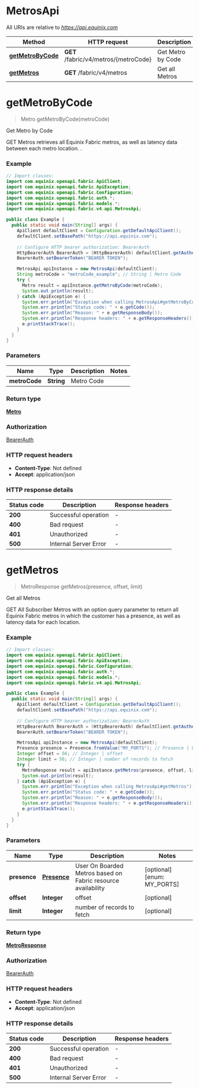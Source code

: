 # MetrosApi

All URIs are relative to *https://api.equinix.com*

| Method | HTTP request | Description |
|------------- | ------------- | -------------|
| [**getMetroByCode**](MetrosApi.md#getMetroByCode) | **GET** /fabric/v4/metros/{metroCode} | Get Metro by Code |
| [**getMetros**](MetrosApi.md#getMetros) | **GET** /fabric/v4/metros | Get all Metros |


<a name="getMetroByCode"></a>
# **getMetroByCode**
> Metro getMetroByCode(metroCode)

Get Metro by Code

GET Metros retrieves all Equinix Fabric metros, as well as latency data between each metro location. .

### Example
```java
// Import classes:
import com.equinix.openapi.fabric.ApiClient;
import com.equinix.openapi.fabric.ApiException;
import com.equinix.openapi.fabric.Configuration;
import com.equinix.openapi.fabric.auth.*;
import com.equinix.openapi.fabric.models.*;
import com.equinix.openapi.fabric.v4.api.MetrosApi;

public class Example {
  public static void main(String[] args) {
    ApiClient defaultClient = Configuration.getDefaultApiClient();
    defaultClient.setBasePath("https://api.equinix.com");
    
    // Configure HTTP bearer authorization: BearerAuth
    HttpBearerAuth BearerAuth = (HttpBearerAuth) defaultClient.getAuthentication("BearerAuth");
    BearerAuth.setBearerToken("BEARER TOKEN");

    MetrosApi apiInstance = new MetrosApi(defaultClient);
    String metroCode = "metroCode_example"; // String | Metro Code
    try {
      Metro result = apiInstance.getMetroByCode(metroCode);
      System.out.println(result);
    } catch (ApiException e) {
      System.err.println("Exception when calling MetrosApi#getMetroByCode");
      System.err.println("Status code: " + e.getCode());
      System.err.println("Reason: " + e.getResponseBody());
      System.err.println("Response headers: " + e.getResponseHeaders());
      e.printStackTrace();
    }
  }
}
```

### Parameters

| Name | Type | Description  | Notes |
|------------- | ------------- | ------------- | -------------|
| **metroCode** | **String**| Metro Code | |

### Return type

[**Metro**](Metro.md)

### Authorization

[BearerAuth](../README.md#BearerAuth)

### HTTP request headers

 - **Content-Type**: Not defined
 - **Accept**: application/json

### HTTP response details
| Status code | Description | Response headers |
|-------------|-------------|------------------|
| **200** | Successful operation |  -  |
| **400** | Bad request |  -  |
| **401** | Unauthorized |  -  |
| **500** | Internal Server Error |  -  |

<a name="getMetros"></a>
# **getMetros**
> MetroResponse getMetros(presence, offset, limit)

Get all Metros

GET All Subscriber Metros with an option query parameter to return all Equinix Fabric metros in which the customer has a presence, as well as latency data for each location.

### Example
```java
// Import classes:
import com.equinix.openapi.fabric.ApiClient;
import com.equinix.openapi.fabric.ApiException;
import com.equinix.openapi.fabric.Configuration;
import com.equinix.openapi.fabric.auth.*;
import com.equinix.openapi.fabric.models.*;
import com.equinix.openapi.fabric.v4.api.MetrosApi;

public class Example {
  public static void main(String[] args) {
    ApiClient defaultClient = Configuration.getDefaultApiClient();
    defaultClient.setBasePath("https://api.equinix.com");
    
    // Configure HTTP bearer authorization: BearerAuth
    HttpBearerAuth BearerAuth = (HttpBearerAuth) defaultClient.getAuthentication("BearerAuth");
    BearerAuth.setBearerToken("BEARER TOKEN");

    MetrosApi apiInstance = new MetrosApi(defaultClient);
    Presence presence = Presence.fromValue("MY_PORTS"); // Presence | User On Boarded Metros based on Fabric resource availability
    Integer offset = 56; // Integer | offset
    Integer limit = 56; // Integer | number of records to fetch
    try {
      MetroResponse result = apiInstance.getMetros(presence, offset, limit);
      System.out.println(result);
    } catch (ApiException e) {
      System.err.println("Exception when calling MetrosApi#getMetros");
      System.err.println("Status code: " + e.getCode());
      System.err.println("Reason: " + e.getResponseBody());
      System.err.println("Response headers: " + e.getResponseHeaders());
      e.printStackTrace();
    }
  }
}
```

### Parameters

| Name | Type | Description  | Notes |
|------------- | ------------- | ------------- | -------------|
| **presence** | [**Presence**](.md)| User On Boarded Metros based on Fabric resource availability | [optional] [enum: MY_PORTS] |
| **offset** | **Integer**| offset | [optional] |
| **limit** | **Integer**| number of records to fetch | [optional] |

### Return type

[**MetroResponse**](MetroResponse.md)

### Authorization

[BearerAuth](../README.md#BearerAuth)

### HTTP request headers

 - **Content-Type**: Not defined
 - **Accept**: application/json

### HTTP response details
| Status code | Description | Response headers |
|-------------|-------------|------------------|
| **200** | Successful operation |  -  |
| **400** | Bad request |  -  |
| **401** | Unauthorized |  -  |
| **500** | Internal Server Error |  -  |

